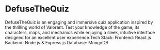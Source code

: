 # DefuseTheQuiz
DefuseTheQuiz is an engaging and immersive quiz application inspired by the thrilling world of Valorant. Test your knowledge of the game, its characters, maps, and mechanics while enjoying a sleek, intuitive interface designed for an excellent user experience.Tech Stack: Frontend: React.js Backend: Node.js &amp; Express.js Database: MongoDB
